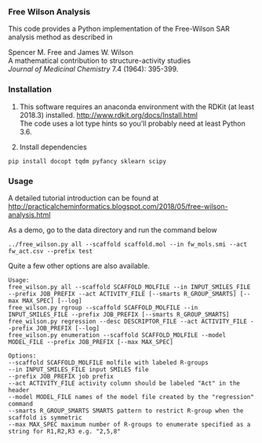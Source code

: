 ### Free Wilson Analysis

This code provides a Python implementation of the Free-Wilson SAR analysis method as described in

Spencer M. Free and James W. Wilson  
A mathematical contribution to structure-activity studies  
 *Journal of Medicinal Chemistry* 7.4 (1964): 395-399.
 
### Installation

1. This software requires an anaconda environment with the RDKit (at least 2018.3) installed. 
http://www.rdkit.org/docs/Install.html  
The code uses a lot type hints so you'll probably need at least Python 3.6.


2. Install dependencies  
```commandline
pip install docopt tqdm pyfancy sklearn scipy
```
 
### Usage
A detailed tutorial introduction can be found at http://practicalcheminformatics.blogspot.com/2018/05/free-wilson-analysis.html

As a demo, go to the data directory and run the command below 
```commandline
../free_wilson.py all --scaffold scaffold.mol --in fw_mols.smi --act fw_act.csv --prefix test
```
Quite a few other options are also available.  
```commandline
Usage:
free_wilson.py all --scaffold SCAFFOLD_MOLFILE --in INPUT_SMILES_FILE --prefix JOB_PREFIX --act ACTIVITY_FILE [--smarts R_GROUP_SMARTS] [--max MAX_SPEC] [--log]
free_wilson.py rgroup --scaffold SCAFFOLD_MOLFILE --in INPUT_SMILES_FILE --prefix JOB_PREFIX [--smarts R_GROUP_SMARTS]
free_wilson.py regression --desc DESCRIPTOR_FILE --act ACTIVITY_FILE --prefix JOB_PREFIX [--log]
free_wilson.py enumeration --scaffold SCAFFOLD_MOLFILE --model MODEL_FILE --prefix JOB_PREFIX [--max MAX_SPEC]

Options:
--scaffold SCAFFOLD_MOLFILE molfile with labeled R-groups
--in INPUT_SMILES_FILE input SMILES file
--prefix JOB_PREFIX job prefix
--act ACTIVITY_FILE activity column should be labeled "Act" in the header
--model MODEL_FILE names of the model file created by the "regression" command
--smarts R_GROUP_SMARTS SMARTS pattern to restrict R-group when the scaffold is symmetric
--max MAX_SPEC maximum number of R-groups to enumerate specified as a string for R1,R2,R3 e.g. "2,5,8"
```


